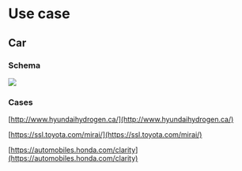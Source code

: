 # Use case

## Car

### Schema

![](https://github.com/Primerz/hydrogen-fuel-cell-system/blob/master/use%20case/images/Fuelcell%20use%20case%201.jpg?raw=true)

### Cases

[http://www.hyundaihydrogen.ca/](http://www.hyundaihydrogen.ca/)

[https://ssl.toyota.com/mirai/](https://ssl.toyota.com/mirai/)

[https://automobiles.honda.com/clarity](https://automobiles.honda.com/clarity)
